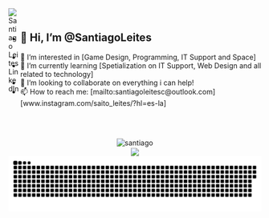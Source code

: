 <a href="https://www.linkedin.com/in/santiago-leites/">
  <img align="left" alt="Santiago Leites LinkedIn" width="22px" src="https://cdn.tomondre.com/icons/linkedinn.svg" />
</a>
<br>
<div>
  <ul>
    <li><h2>👋 Hi, I’m @SantiagoLeites</h2></li>
    <li>👀 I’m interested in [Game Design, Programming, IT Support and Space]</li>
    <li>🌱 I’m currently learning [Spetialization on IT Support, Web Design and all related to technology]</li>
    <li>💞️ I’m looking to collaborate on everything i can help!</li>
    <li>📫 How to reach me: [mailto:santiagoleitesc@outlook.com][www.instagram.com/saito_leites/?hl=es-la]</li>
  </ul>
</div>

<br>
<br>
<p align="center"> <img src="https://github-readme-stats.vercel.app/api?username=SantiagoLeites&show_icons=true&theme=tokyonight" alt="santiago" />
<br>
<img align="center" width="80px" src="https://visitor-badge.glitch.me/badge?page_id=SantiagoLeites.SantiagoLeites&left_color=#309999&right_color=#453099" />
<br>
  
<img align="center" src="contributions.svg" />
